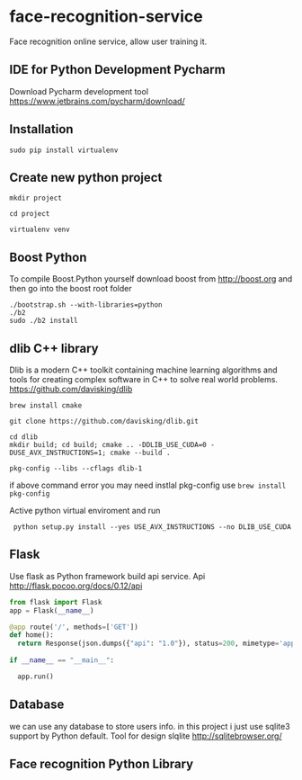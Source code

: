 # face-recognition-service
Face recognition online service, allow user training it.

## IDE for Python Development Pycharm

Download Pycharm development tool https://www.jetbrains.com/pycharm/download/


## Installation 
```
sudo pip install virtualenv
```

## Create new python project

```
mkdir project
```
```
cd project
```
```
virtualenv venv
```

## Boost Python

To compile Boost.Python yourself download boost from http://boost.org and then go into the boost root folder

```
./bootstrap.sh --with-libraries=python
./b2
sudo ./b2 install
```



## dlib C++ library 
Dlib is a modern C++ toolkit containing machine learning algorithms and tools for creating complex software in C++ to solve real world problems.
https://github.com/davisking/dlib

```
brew install cmake
```

```
git clone https://github.com/davisking/dlib.git
```
```
cd dlib
mkdir build; cd build; cmake .. -DDLIB_USE_CUDA=0 -DUSE_AVX_INSTRUCTIONS=1; cmake --build .
```
```
pkg-config --libs --cflags dlib-1
```

if above command error you may need instlal pkg-config use ``` brew install pkg-config ```

Active python virtual enviroment and run
```
 python setup.py install --yes USE_AVX_INSTRUCTIONS --no DLIB_USE_CUDA
```
## Flask 

Use flask as Python framework build api service. Api http://flask.pocoo.org/docs/0.12/api

```python
from flask import Flask
app = Flask(__name__)

@app route('/', methods=['GET'])
def home():
  return Response(json.dumps({"api": "1.0"}), status=200, mimetype='application/json')
 
if __name__ == "__main__":

  app.run()
```

## Database
we can use any database to store users info. in this project i just use sqlite3 support by Python default.
Tool for design slqlite http://sqlitebrowser.org/

## Face recognition Python Library




